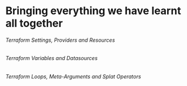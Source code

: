 # Bringing everything we have learnt all together

###### Terraform Settings, Providers and Resources
###### Terraform Variables and Datasources
###### Terraform Loops, Meta-Arguments and Splat Operators